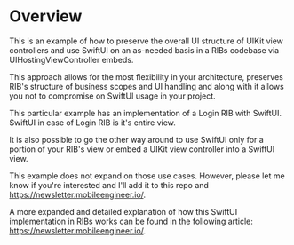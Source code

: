 # Overview

This is an example of how to preserve the overall UI structure of UIKit view controllers and use SwiftUI on an as-needed basis in a RIBs codebase via UIHostingViewController embeds.

This approach allows for the most flexibility in your architecture, preserves RIB's structure of business scopes and UI handling and along with it allows you not to compromise on SwiftUI usage in your project.

This particular example has an implementation of a Login RIB with SwiftUI. SwiftUI in case of Login RIB is it's entire view. 

It is also possible to go the other way around to use SwiftUI only for a portion of your RIB's view or embed a UIKit view controller into a SwiftUI view. 

This example does not expand on those use cases. However, please let me know if you're interested and I'll add it to this repo and https://newsletter.mobileengineer.io/.

A more expanded and detailed explanation of how this SwiftUI implementation in RIBs works can be found in the following article: https://newsletter.mobileengineer.io/.
